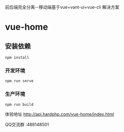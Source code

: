 前后端完全分离--移动端基于vue+vant-ui+vue-cli 解决方案

# vue-home

## 安装依赖
```
npm install
```

### 开发环境
```
npm run serve
```

### 生产环境
```
npm run build
```

体验地址 http://api.hardphp.com/vue-home/index.html

QQ交流群 :488148501